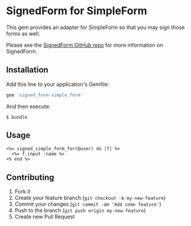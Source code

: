# SignedForm for SimpleForm

This gem provides an adapter for SimpleForm so that you may sign those forms as well.

Please see the [SignedForm GitHub repo](https://github.com/erichmenge/signed_form) for more information on
SignedForm.

## Installation

Add this line to your application's Gemfile:

```ruby
gem 'signed_form-simple_form'
```

And then execute:

    $ bundle

## Usage

```erb
<%= signed_simple_form_for(@user) do |f| %>
  <%= f.input :name %>
<% end %>
```

## Contributing

1. Fork it
2. Create your feature branch (`git checkout -b my-new-feature`)
3. Commit your changes (`git commit -am 'Add some feature'`)
4. Push to the branch (`git push origin my-new-feature`)
5. Create new Pull Request

